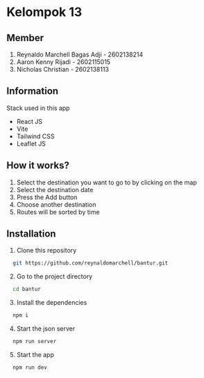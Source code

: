 # Kelompok 13

## Member

1. Reynaldo Marchell Bagas Adji - 2602138214
2. Aaron Kenny Rijadi - 2602115015
3. Nicholas Christian - 2602138113

## Information

Stack used in this app

- React JS
- Vite
- Tailwind CSS
- Leaflet JS

## How it works?

1. Select the destination you want to go to by clicking on the map
2. Select the destination date
3. Press the Add button
4. Choose another destination
5. Routes will be sorted by time

## Installation

1. Clone this repository

```bash
  git https://github.com/reynaldomarchell/bantur.git
```

2.  Go to the project directory

```bash
  cd bantur
```

3. Install the dependencies

```bash
  npm i
```

4. Start the json server

```bash
  npm run server
```

5. Start the app

```bash
  npm run dev
```
